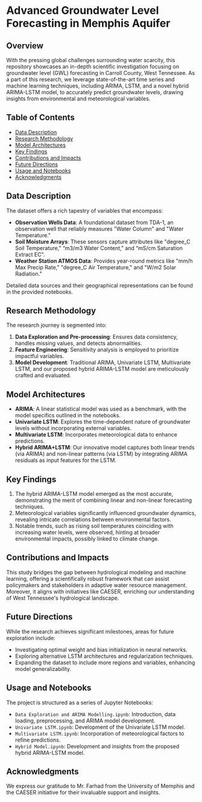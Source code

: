 # Advanced Groundwater Level Forecasting in Memphis Aquifer

## Overview
With the pressing global challenges surrounding water scarcity, this repository showcases an in-depth scientific investigation focusing on groundwater level (GWL) forecasting in Carroll County, West Tennessee. As a part of this research, we leverage state-of-the-art time series and machine learning techniques, including ARIMA, LSTM, and a novel hybrid ARIMA-LSTM model, to accurately predict groundwater levels, drawing insights from environmental and meteorological variables.

## Table of Contents
- [Data Description](#data-description)
- [Research Methodology](#research-methodology)
- [Model Architectures](#model-architectures)
- [Key Findings](#key-findings)
- [Contributions and Impacts](#contributions-and-impacts)
- [Future Directions](#future-directions)
- [Usage and Notebooks](#usage-and-notebooks)
- [Acknowledgments](#acknowledgments)

## Data Description
The dataset offers a rich tapestry of variables that encompass:

- **Observation Wells Data**: A foundational dataset from TDA-1, an observation well that reliably measures "Water Column" and "Water Temperature."
- **Soil Moisture Arrays**: These sensors capture attributes like "degree_C Soil Temperature," “m3/m3 Water Content,” and “mS/cm Saturation Extract EC”.
- **Weather Station ATMOS Data**: Provides year-round metrics like "mm/h Max Precip Rate," "degree_C Air Temperature," and "W/m2 Solar Radiation."

Detailed data sources and their geographical representations can be found in the provided notebooks.

## Research Methodology
The research journey is segmented into:

1. **Data Exploration and Pre-processing**: Ensures data consistency, handles missing values, and detects abnormalities.
2. **Feature Engineering**: Sensitivity analysis is employed to prioritize impactful variables.
3. **Model Development**: Traditional ARIMA, Univariate LSTM, Multivariate LSTM, and our proposed hybrid ARIMA-LSTM model are meticulously crafted and evaluated.

## Model Architectures
- **ARIMA**: A linear statistical model was used as a benchmark, with the model specifics outlined in the notebooks.
- **Univariate LSTM**: Explores the time-dependent nature of groundwater levels without incorporating external variables.
- **Multivariate LSTM**: Incorporates meteorological data to enhance predictions.
- **Hybrid ARIMA+LSTM**: Our innovative model captures both linear trends (via ARIMA) and non-linear patterns (via LSTM) by integrating ARIMA residuals as input features for the LSTM.

## Key Findings
1. The hybrid ARIMA-LSTM model emerged as the most accurate, demonstrating the merit of combining linear and non-linear forecasting techniques.
2. Meteorological variables significantly influenced groundwater dynamics, revealing intricate correlations between environmental factors.
3. Notable trends, such as rising soil temperatures coinciding with increasing water levels, were observed, hinting at broader environmental impacts, possibly linked to climate change.

## Contributions and Impacts
This study bridges the gap between hydrological modeling and machine learning, offering a scientifically robust framework that can assist policymakers and stakeholders in adaptive water resource management. Moreover, it aligns with initiatives like CAESER, enriching our understanding of West Tennessee's hydrological landscape.

## Future Directions
While the research achieves significant milestones, areas for future exploration include:

- Investigating optimal weight and bias initialization in neural networks.
- Exploring alternative LSTM architectures and regularization techniques.
- Expanding the dataset to include more regions and variables, enhancing model generalizability.

## Usage and Notebooks
The project is structured as a series of Jupyter Notebooks:

- `Data Exploration and ARIMA Modelling.ipynb`: Introduction, data loading, preprocessing, and ARIMA model development.
- `Univariate LSTM.ipynb`: Development of the Univariate LSTM model.
- `Multivariate LSTM.ipynb`: Incorporation of meteorological factors to refine predictions.
- `Hybrid Model.ipynb`: Development and insights from the proposed hybrid ARIMA-LSTM model.

## Acknowledgments
We express our gratitude to Mr. Farhad from the University of Memphis and the CAESER initiative for their invaluable support and insights.
